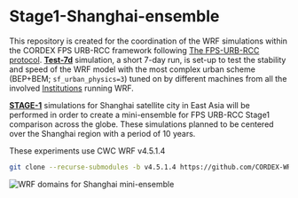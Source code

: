 # Stage1-Shanghai-ensemble
This repository is created for the coordination of the WRF simulations within the CORDEX FPS URB-RCC framework following [The FPS-URB-RCC protocol](https://docs.google.com/document/d/1ACD8XcMzNjzKCIjTDmOUgNd8JPr2nQOD4LKHHl1U3sc/edit?tab=t.0).
[**Test-7d**](./Test-7d) simulation, a short 7-day run, is set-up to test the stability and speed of the WRF model with the most complex urban scheme (BEP+BEM; `sf_urban_physics=3`) tuned on by different machines from all the involved [Institutions](T.B.D) running WRF.  

[**STAGE-1**](./STAGE-1) simulations for Shanghai satellite city in East Asia will be performed in order to create a mini-ensemble for FPS URB-RCC Stage1 comparison across the globe. These simulations planned to be centered over the Shanghai region with a period of 10 years.

These experiments use CWC WRF v4.5.1.4
```bash
git clone --recurse-submodules -b v4.5.1.4 https://github.com/CORDEX-WRF-community/WRF.git
```

![WRF domains for Shanghai mini-ensemble](https://github.com/FPS-URB-RCC/WRFcoordination/blob/main/domains_EP.pn)
